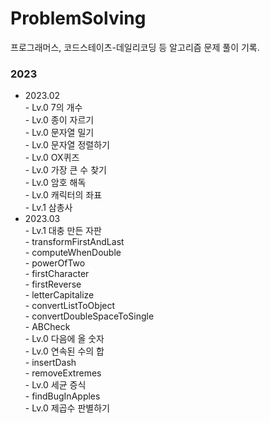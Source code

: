 # ProblemSolving

프로그래머스, 코드스테이츠-데일리코딩 등 알고리즘 문제 풀이 기록.

### 2023
* 2023.02<br>
       - Lv.0 7의 개수<br>
       - Lv.0 종이 자르기<br>
       - Lv.0 문자열 밀기<br>
       - Lv.0 문자열 정렬하기<br>
       - Lv.0 OX퀴즈<br>
       - Lv.0 가장 큰 수 찾기<br>
       - Lv.0 암호 해독<br>
       - Lv.0 캐릭터의 좌표<br>
       - Lv.1 삼총사<br>
* 2023.03<br>
       - Lv.1 대충 만든 자판<br>
       - transformFirstAndLast<br>
       - computeWhenDouble<br>
       - powerOfTwo<br>
       - firstCharacter<br>
       - firstReverse<br>
       - letterCapitalize<br>
       - convertListToObject<br>
       - convertDoubleSpaceToSingle<br>
       - ABCheck<br>
       - Lv.0 다음에 올 숫자<br>
       - Lv.0 연속된 수의 합<br>
       - insertDash<br>
       - removeExtremes<br>
       - Lv.0 세균 증식<br>
       - findBugInApples<br>
       - Lv.0 제곱수 판별하기<br>
